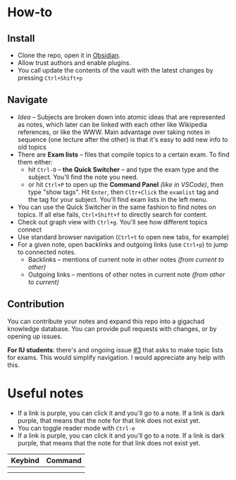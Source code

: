 # How-to
## Install
- Clone the repo, open it in [Obsidian](https://obsidian.md/).
- Allow trust authors and enable plugins.
- You call update the contents of the vault with the latest changes by pressing `Ctrl+Shift+p`
## Navigate
- *Idea* – Subjects are broken down into atomic ideas that are represented as notes, which later can be linked with each other like Wikipedia references, or like the WWW. Main advantage over taking notes in sequence (one lecture after the other) is that it's easy to add new info to old topics
- There are **Exam lists** – files that compile topics to a certain exam. To find them either:
	- hit `Ctrl-O` – **the Quick Switcher** – and type the exam type and the subject. You'll find the note you need. 
	- or hit `Ctrl+P` to open up the **Command Panel** *(like in VSCode)*, then type "show tags". Hit `Enter`, then `Cltr+Click` the `examlist` tag and the tag for your subject. You'll find exam lists in the left menu.
- You can use the Quick Switcher in the same fashion to find notes on topics. If all else fails, `Ctrl+Shift+f` to directly search for content.
- Check out graph view with `Ctrl+g`. You'll see how different topics connect
- Use standard browser navigation (`Ctrl+t` to open new tabs, for example)
- For a given note, open backlinks and outgoing links (use `Ctrl+p`) to jump to connected notes. 
	- Backlinks – mentions of current note in other notes *(from current to other)*
	- Outgoing links – mentions of other notes in current note *(from other to current)*
## Contribution
You can contribute your notes and expand this repo into a gigachad knowledge database. You can provide pull requests with changes, or by opening up issues.

**For IU students**: there's and ongoing issue [#3](https://github.com/da-the-dev/obsidian-notes/issues/3) that asks to make topic lists for exams. This would simplify navigation. I would appreciate any help with this.
# Useful notes
- If a link is purple, you can click it and you'll go to a note. If a link is dark purple, that means that the note for that link does not exist yet.
- You can toggle reader mode with `Ctrl-e`
- If a link is purple, you can click it and you'll go to a note. If a link is dark purple, that means that the note for that link does not exist yet.

| Keybind | Command |
|:--------|:--------|
|         |         |
|         |         |  
